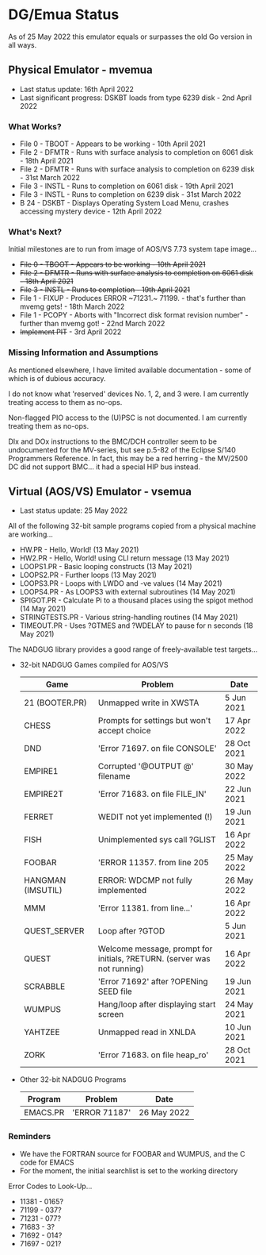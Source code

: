 # DG/Emua Status

As of 25 May 2022 this emulator equals or surpasses the old Go version in all ways.

## Physical Emulator - mvemua

* Last status update: 16th April 2022
* Last significant progress: DSKBT loads from type 6239 disk - 2nd April 2022

### What Works?
* File 0 - TBOOT - Appears to be working - 10th April 2021
* File 2 - DFMTR - Runs with surface analysis to completion on 6061 disk - 18th April 2021
* File 2 - DFMTR - Runs with surface analysis to completion on 6239 disk - 31st March 2022
* File 3 - INSTL - Runs to completion on 6061 disk - 19th April 2021
* File 3 - INSTL - Runs to completion on 6239 disk - 31st March 2022
* B 24   - DSKBT - Displays Operating System Load Menu, crashes accessing mystery device - 12th April 2022
  
### What's Next?
Initial milestones are to run from image of AOS/VS 7.73 system tape image...
* ~~File 0 - TBOOT - Appears to be working - 10th April 2021~~
* ~~File 2 - DFMTR - Runs with surface analysis to completion on 6061 disk - 18th April 2021~~
* ~~File 3 - INSTL - Runs to completion - 19th April 2021~~
* File 1 - FIXUP - Produces ERROR ~71231.~ 71199. - that's further than mvemg gets! - 18th March 2022
* File 1 - PCOPY - Aborts with "Incorrect disk format revision number" - further than mvemg got! - 22nd March 2022
* ~~Implement PIT~~ - 3rd April 2022

### Missing Information and Assumptions
As mentioned elsewhere, I have limited available documentation - some of which is of dubious accuracy.

I do not know what 'reserved' devices No. 1, 2, and 3 were.  I am currently treating access to them as no-ops.

Non-flagged PIO access to the (U)PSC is not documented.  I am currently treating them as no-ops.

DIx and DOx instructions to the BMC/DCH controller seem to be undocumented for the MV-series, but see p.5-82 of the Eclipse S/140 Programmers Reference.  In fact, this may be a red herring - the MV/2500 DC did not support BMC... it had a special HIP bus instead.

## Virtual (AOS/VS) Emulator - vsemua

* Last status update: 25 May 2022
  
All of the following 32-bit sample programs copied from a physical machine are working...
* HW.PR - Hello, World! (13 May 2021)
* HW2.PR - Hello, World! using CLI return message (13 May 2021)
* LOOPS1.PR - Basic looping constructs (13 May 2021)
* LOOPS2.PR - Further loops (13 May 2021)
* LOOPS3.PR - Loops with LWDO and -ve values (14 May 2021)
* LOOPS4.PR - As LOOPS3 with external subroutines (14 May 2021)
* SPIGOT.PR - Calculate Pi to a thousand places using the spigot method (14 May 2021)
* STRINGTESTS.PR - Various string-handling routines (14 May 2021)
* TIMEOUT.PR - Uses ?GTMES and ?WDELAY to pause for n seconds (18 May 2021)

The NADGUG library provides a good range of freely-available test targets...
  
* 32-bit NADGUG Games compiled for AOS/VS

  |    Game           |   Problem                                             |   Date      | 
  |-------------------|-------------------------------------------------------|-------------|
  | 21 (BOOTER.PR)    | Unmapped write in XWSTA                               |  5 Jun 2021 | 
  | CHESS             | Prompts for settings but won't accept choice          | 17 Apr 2022 |
  | DND               | 'Error 71697. on file CONSOLE'                        | 28 Oct 2021 |
  | EMPIRE1           | Corrupted '@OUTPUT @' filename                        | 30 May 2022 |
  | EMPIRE2T          | 'Error 71683. on file FILE_IN'                        | 22 Jun 2021 |
  | FERRET            | WEDIT not yet implemented (!)                         | 19 Jun 2021 |
  | FISH              | Unimplemented sys call ?GLIST                         | 16 Apr 2022 |
  | FOOBAR            | 'ERROR 11357. from line 205                           | 25 May 2022 |
  | HANGMAN (IMSUTIL) | ERROR: WDCMP not fully implemented                    | 26 May 2022 | 
  | MMM               | 'Error 11381. from line...'                           | 16 Apr 2022 |
  | QUEST_SERVER      | Loop after ?GTOD                                      |  5 Jun 2021 |
  | QUEST             | Welcome message, prompt for initials, ?RETURN. (server was not running) | 16 Apr 2022 |
  | SCRABBLE          | 'Error 71692' after ?OPENing SEED file                | 19 Jun 2021 |
  | WUMPUS            | Hang/loop after displaying start screen               | 24 May 2021 | 
  | YAHTZEE           | Unmapped read in XNLDA                                | 10 Jun 2021 |
  | ZORK              | 'Error 71683. on file heap_ro'                        | 28 Oct 2021 |

* Other 32-bit NADGUG Programs

  | Program     | Problem                                                     | Date        |
  |-------------|-------------------------------------------------------------|-------------|
  | EMACS.PR    | 'ERROR 71187'                                               | 26 May 2022 |
  
### Reminders
* We have the FORTRAN source for FOOBAR and WUMPUS, and the C code for EMACS
* For the moment, the initial searchlist is set to the working directory

Error Codes to Look-Up...
* 11381 - 0165?
* 71199 - 037?
* 71231 - 077?
* 71683 - 3?
* 71692 - 014?
* 71697 - 021?

